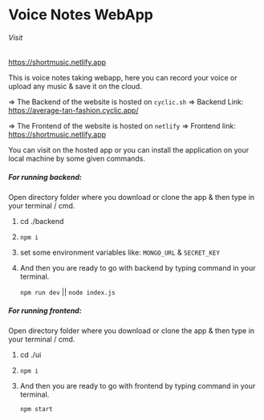 # Voice Notes WebApp

###### Visit 
https://shortmusic.netlify.app


This is voice notes taking webapp, here you can record your voice or upload any music & save it on the cloud.

=>   The Backend of the website is hosted on `cyclic.sh` 
=>   Backend Link:  https://average-tan-fashion.cyclic.app/

=>  The Frontend of the website is hosted on `netlify`
=>   Frontend link:  https://shortmusic.netlify.app

You can visit on the hosted app or you can install the application on your local machine by some given commands.

##### For running backend:

Open directory folder where you download or clone the app & then type in your terminal / cmd.

1.  cd ./backend
2.  `npm i`
3.  set some environment variables like:
    `MONGO_URL` &   `SECRET_KEY`
4.  And then you are ready to go with backend by typing     command in your terminal. 

    `npm run dev` ||  `node index.js`

##### For running frontend:

Open directory folder where you download or clone the app & then type in your terminal / cmd.

1.  cd ./ui
2.  `npm i`
4.  And then you are ready to go with frontend by typing     command in your terminal. 

    `npm start`

